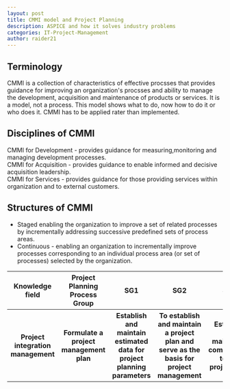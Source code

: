 ```yaml
---
layout: post
title: CMMI model and Project Planning
description: ASPICE and how it solves industry problems
categories: IT-Project-Management
author: raider21
---
```


## Terminology

CMMI is a collection of characteristics of effective procsses that provides guidance for improving an organization's procsses and ability to manage the development, acquisition and maintenance of products or services. It is a model, not a process. This model shows what to do, now how to do it or who does it. CMMI has to be applied rater than implemented.

## Disciplines of CMMI

CMMI for Development - provides guidance for measuring,monitoring and managing development processes.  
CMMI for Acquisition - provides guidance to enable informed and decisive acquisition leadership.  
CMMI for Services - provides guidance for those providing services within organization and to external customers.

## Structures of CMMI

- Staged enabling the organization to improve a set of related processes by incrementally addressing successive predefined sets of process areas.
- Continuous - enabling an organization to incrementally improve processes corresponding to an individual process area (or set of processes) selected by the organization.

<!-- | | | | | | -->
<table>
        <tr>
            <th>Knowledge field</th>
            <th>Project Planning Process Group</th>
            <th>SG1</th>
            <th>SG2</th>
            <th>SG3</th>
        </tr>
        <tr>
            <th>Project integration management</th>
            <th>Formulate a project management plan</th>
            <th>Establish and maintain estimated data for project planning parameters</th>
            <th>To establish and maintain a project plan and serve as the basis for project management</th>
            <th>Establish and maintain a commitment to the project plan</th>
        </tr>
</table>
